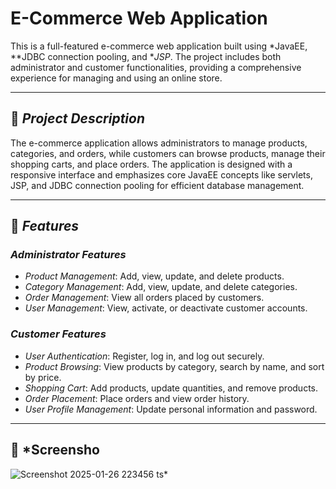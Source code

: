 # E-Commerce Web Application

This is a full-featured e-commerce web application built using *JavaEE, **JDBC connection pooling, and **JSP*. The project includes both administrator and customer functionalities, providing a comprehensive experience for managing and using an online store.

---

## 📝 *Project Description*

The e-commerce application allows administrators to manage products, categories, and orders, while customers can browse products, manage their shopping carts, and place orders. The application is designed with a responsive interface and emphasizes core JavaEE concepts like servlets, JSP, and JDBC connection pooling for efficient database management.

---

## 🚀 *Features*

### *Administrator Features*
- *Product Management*: Add, view, update, and delete products.
- *Category Management*: Add, view, update, and delete categories.
- *Order Management*: View all orders placed by customers.
- *User Management*: View, activate, or deactivate customer accounts.

### *Customer Features*
- *User Authentication*: Register, log in, and log out securely.
- *Product Browsing*: View products by category, search by name, and sort by price.
- *Shopping Cart*: Add products, update quantities, and remove products.
- *Order Placement*: Place orders and view order history.
- *User Profile Management*: Update personal information and password.

---


## 📸 *Screensho
![Screenshot 2025-01-26 223456](https://github.com/user-attachments/assets/a9ac1b88-8ac1-4a32-ae4e-01aa39eca6ab)
ts*
